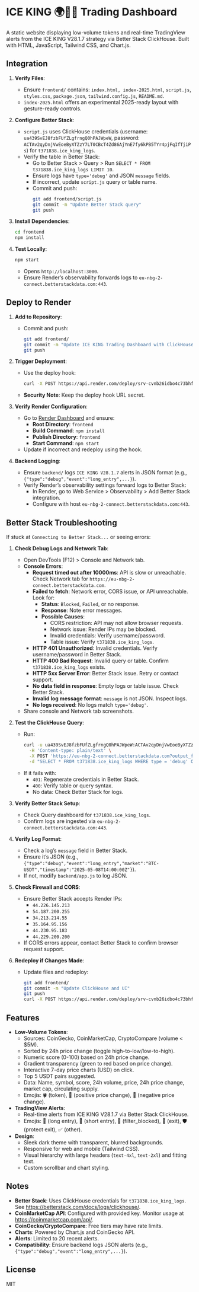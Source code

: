 # ICE KING 🌍🧊👑 Trading Dashboard

A static website displaying low-volume tokens and real-time TradingView alerts from the ICE KING V28.1.7 strategy via Better Stack ClickHouse. Built with HTML, JavaScript, Tailwind CSS, and Chart.js.

## Integration

1. **Verify Files**:
   - Ensure `frontend/` contains: `index.html, index-2025.html`, `script.js`, `styles.css`, `package.json`, `tailwind.config.js`, `README.md`.
    - `index-2025.html` offers an experimental 2025-ready layout with gesture-ready controls.

2. **Configure Better Stack**:
   - `script.js` uses ClickHouse credentials (username: `ua439SvEJ8fzbFUfZLgfrngQ0hPAJWpeW`, password: `ACTAv2qyDnjVwEoeByXTZzY7LT0CBcT4Zd86AjYnE7fy6kPB5TYr4pjFqIfTjiPs`) for `t371838.ice_king_logs`.
   - Verify the table in Better Stack:
     - Go to Better Stack > Query > Run `SELECT * FROM t371838.ice_king_logs LIMIT 10`.
     - Ensure logs have `type='debug'` and JSON `message` fields.
     - If incorrect, update `script.js` query or table name.
     - Commit and push:
       ```bash
       git add frontend/script.js
       git commit -m "Update Better Stack query"
       git push
       ```

3. **Install Dependencies**:
   ```bash
   cd frontend
   npm install
   ```

4. **Test Locally**:
   ```bash
   npm start
   ```
   - Opens `http://localhost:3000`.
   - Ensure Render’s observability forwards logs to `eu-nbg-2-connect.betterstackdata.com:443`.

## Deploy to Render

1. **Add to Repository**:
   - Commit and push:
     ```bash
     git add frontend/
     git commit -m "Update ICE KING Trading Dashboard with ClickHouse and UI"
     git push
     ```

2. **Trigger Deployment**:
   - Use the deploy hook:
     ```bash
     curl -X POST https://api.render.com/deploy/srv-cvnb26idbo4c73bhfjq0?key=kVx4mjdNEVc
     ```
   - **Security Note**: Keep the deploy hook URL secret.

3. **Verify Render Configuration**:
   - Go to [Render Dashboard](https://dashboard.render.com/) and ensure:
     - **Root Directory**: `frontend`
     - **Build Command**: `npm install`
     - **Publish Directory**: `frontend`
     - **Start Command**: `npm start`
   - Update if incorrect and redeploy using the hook.

4. **Backend Logging**:
   - Ensure `backend/` logs `ICE KING V28.1.7` alerts in JSON format (e.g., `{"type":"debug","event":"long_entry",...}`).
   - Verify Render’s observability settings forward logs to Better Stack:
     - In Render, go to Web Service > Observability > Add Better Stack integration.
     - Configure with host `eu-nbg-2-connect.betterstackdata.com:443`.

## Better Stack Troubleshooting

If stuck at `Connecting to Better Stack...` or seeing errors:

1. **Check Debug Logs and Network Tab**:
   - Open DevTools (F12) > Console and Network tab.
   - **Console Errors**:
     - **Request timed out after 10000ms**: API is slow or unreachable. Check Network tab for `https://eu-nbg-2-connect.betterstackdata.com`.
     - **Failed to fetch**: Network error, CORS issue, or API unreachable. Look for:
       - **Status**: `Blocked`, `Failed`, or no response.
       - **Response**: Note error messages.
       - **Possible Causes**:
         - CORS restriction: API may not allow browser requests.
         - Network issue: Render IPs may be blocked.
         - Invalid credentials: Verify username/password.
         - Table issue: Verify `t371838.ice_king_logs`.
     - **HTTP 401 Unauthorized**: Invalid credentials. Verify username/password in Better Stack.
     - **HTTP 400 Bad Request**: Invalid query or table. Confirm `t371838.ice_king_logs` exists.
     - **HTTP 5xx Server Error**: Better Stack issue. Retry or contact support.
     - **No data field in response**: Empty logs or table issue. Check Better Stack.
     - **Invalid log message format**: `message` is not JSON. Inspect logs.
     - **No logs received**: No logs match `type='debug'`.
   - Share console and Network tab screenshots.

2. **Test the ClickHouse Query**:
   - Run:
     ```bash
     curl -u ua439SvEJ8fzbFUfZLgfrngQ0hPAJWpeW:ACTAv2qyDnjVwEoeByXTZzY7LT0CBcT4Zd86AjYnE7fy6kPB5TYr4pjFqIfTjiPs \
       -H 'Content-type: plain/text' \
       -X POST 'https://eu-nbg-2-connect.betterstackdata.com?output_format_pretty_row_numbers=0' \
       -d "SELECT * FROM t371838.ice_king_logs WHERE type = 'debug' ORDER BY timestamp DESC LIMIT 10"
     ```
   - If it fails with:
     - `401`: Regenerate credentials in Better Stack.
     - `400`: Verify table or query syntax.
     - No data: Check Better Stack for logs.

3. **Verify Better Stack Setup**:
   - Check Query dashboard for `t371838.ice_king_logs`.
   - Confirm logs are ingested via `eu-nbg-2-connect.betterstackdata.com:443`.

4. **Verify Log Format**:
   - Check a log’s `message` field in Better Stack.
   - Ensure it’s JSON (e.g., `{"type":"debug","event":"long_entry","market":"BTC-USDT","timestamp":"2025-05-08T14:00:00Z"}`).
   - If not, modify `backend/app.js` to log JSON.

5. **Check Firewall and CORS**:
   - Ensure Better Stack accepts Render IPs:
     - `44.226.145.213`
     - `54.187.200.255`
     - `34.213.214.55`
     - `35.164.95.156`
     - `44.230.95.183`
     - `44.229.200.200`
   - If CORS errors appear, contact Better Stack to confirm browser request support.

6. **Redeploy if Changes Made**:
   - Update files and redeploy:
     ```bash
     git add frontend/
     git commit -m "Update ClickHouse and UI"
     git push
     curl -X POST https://api.render.com/deploy/srv-cvnb26idbo4c73bhfjq0?key=kVx4mjdNEVc
     ```

## Features

- **Low-Volume Tokens**:
  - Sources: CoinGecko, CoinMarketCap, CryptoCompare (volume < $5M).
  - Sorted by 24h price change (toggle high-to-low/low-to-high).
  - Numeric score (0-100) based on 24h price change.
  - Gradient transparency (green to red based on price change).
  - Interactive 7-day price charts (USD) on click.
  - Top 5 USDT pairs suggested.
  - Data: Name, symbol, score, 24h volume, price, 24h price change, market cap, circulating supply.
  - Emojis: 🍀 (token), 🤑 (positive price change), 🤮 (negative price change).
- **TradingView Alerts**:
  - Real-time alerts from ICE KING V28.1.7 via Better Stack ClickHouse.
  - Emojis: 🚀 (long entry), 🧪 (short entry), 🧊 (filter_blocked), 🏁 (exit), 🛡️ (protect exit), ✅ (other).
- **Design**:
  - Sleek dark theme with transparent, blurred backgrounds.
  - Responsive for web and mobile (Tailwind CSS).
  - Visual hierarchy with large headers (`text-4xl`, `text-2xl`) and fitting text.
  - Custom scrollbar and chart styling.

## Notes

- **Better Stack**: Uses ClickHouse credentials for `t371838.ice_king_logs`. See https://betterstack.com/docs/logs/clickhouse/.
- **CoinMarketCap API**: Configured with provided key. Monitor usage at https://coinmarketcap.com/api/.
- **CoinGecko/CryptoCompare**: Free tiers may have rate limits.
- **Charts**: Powered by Chart.js and CoinGecko API.
- **Alerts**: Limited to 20 recent alerts.
- **Compatibility**: Ensure backend logs JSON alerts (e.g., `{"type":"debug","event":"long_entry",...}`).

## License

MIT
